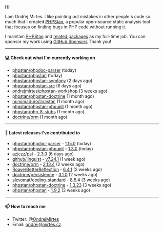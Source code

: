 Hi!

I am Ondřej Mirtes. I like pointing out mistakes in other people's code so much that I created [PHPStan](https://phpstan.org/), a popular open-source static analysis tool that focuses on finding bugs in PHP code without running it.

I maintain [PHPStan](https://github.com/phpstan/phpstan) and [related packages](https://github.com/phpstan/) as my full-time job. You can sponsor my work using [GitHub Sponsors](https://github.com/sponsors/ondrejmirtes) Thank you!

---

#### 💻 Check out what I'm currently working on

- [phpstan/phpdoc-parser](https://github.com/phpstan/phpdoc-parser) (today)
- [phpstan/phpstan](https://github.com/phpstan/phpstan) (today)
- [phpstan/phpstan-symfony](https://github.com/phpstan/phpstan-symfony) (2 days ago)
- [phpstan/phpstan-src](https://github.com/phpstan/phpstan-src) (6 days ago)
- [ondrejmirtes/phpstan-workshop](https://github.com/ondrejmirtes/phpstan-workshop) (3 weeks ago)
- [phpstan/phpstan-doctrine](https://github.com/phpstan/phpstan-doctrine) (1 month ago)
- [nunomaduro/larastan](https://github.com/nunomaduro/larastan) (1 month ago)
- [phpstan/phpstan-phpunit](https://github.com/phpstan/phpstan-phpunit) (1 month ago)
- [phpstan/php-8-stubs](https://github.com/phpstan/php-8-stubs) (1 month ago)
- [doctrine/orm](https://github.com/doctrine/orm) (1 month ago)

---

#### 🔭 Latest releases I've contributed to

- [phpstan/phpdoc-parser](https://github.com/phpstan/phpdoc-parser) - [1.15.0](https://github.com/phpstan/phpdoc-parser/releases/tag/1.15.0) (today)
- [phpstan/phpstan-phpunit](https://github.com/phpstan/phpstan-phpunit) - [1.3.0](https://github.com/phpstan/phpstan-phpunit/releases/tag/1.3.0) (today)
- [azjezz/psl](https://github.com/azjezz/psl) - [2.3.0](https://github.com/azjezz/psl/releases/tag/2.3.0) (6 days ago)
- [github/linguist](https://github.com/github/linguist) - [v7.24.1](https://github.com/github/linguist/releases/tag/v7.24.1) (1 week ago)
- [doctrine/orm](https://github.com/doctrine/orm) - [2.13.4](https://github.com/doctrine/orm/releases/tag/2.13.4) (2 weeks ago)
- [Roave/BetterReflection](https://github.com/Roave/BetterReflection) - [6.4.1](https://github.com/Roave/BetterReflection/releases/tag/6.4.1) (2 weeks ago)
- [doctrine/persistence](https://github.com/doctrine/persistence) - [3.1.0](https://github.com/doctrine/persistence/releases/tag/3.1.0) (2 weeks ago)
- [slevomat/coding-standard](https://github.com/slevomat/coding-standard) - [8.6.4](https://github.com/slevomat/coding-standard/releases/tag/8.6.4) (3 weeks ago)
- [phpstan/phpstan-doctrine](https://github.com/phpstan/phpstan-doctrine) - [1.3.23](https://github.com/phpstan/phpstan-doctrine/releases/tag/1.3.23) (3 weeks ago)
- [phpstan/phpstan](https://github.com/phpstan/phpstan) - [1.9.2](https://github.com/phpstan/phpstan/releases/tag/1.9.2) (3 weeks ago)

---

#### 📫 How to reach me

- Twitter: [@OndrejMirtes](https://twitter.com/ondrejmirtes)
- Email: [ondrej@mirtes.cz](mailto:ondrej@mirtes.cz)
